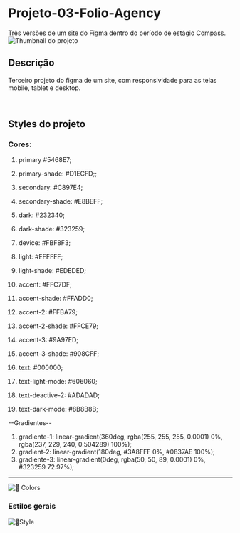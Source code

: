# Projeto-03-Folio-Agency
Três versões de um site do Figma dentro do período de estágio Compass.
![Thumbnail do projeto](https://user-images.githubusercontent.com/100351576/189713483-d2a00d3f-4aca-4680-812d-48eebfacd940.png)

## Descrição
Terceiro projeto do figma de um site, com responsividade para as telas mobile, tablet e desktop.

<br>

## Styles do projeto

### Cores:
1. primary #5468E7;
2. primary-shade: #D1ECFD;;
3. secondary: #C897E4;
4. secondary-shade: #E8BEFF;
5. dark: #232340;
6. dark-shade: #323259;
7. device: #FBF8F3; 
8. light: #FFFFFF;
9. light-shade: #EDEDED;

1. accent: #FFC7DF;
2. accent-shade: #FFADD0;
3. accent-2: #FFBA79;
4. accent-2-shade: #FFCE79;
5. accent-3: #9A97ED;
6. accent-3-shade: #908CFF;
7. text: #000000;
8. text-light-mode: #606060;
9. text-deactive-2: #ADADAD;
10. text-dark-mode: #8B8B8B;

--Gradientes--

1. gradiente-1: linear-gradient(360deg, rgba(255, 255, 255, 0.0001) 0%, rgba(237, 229, 240, 0.504289) 100%);
2. gradient-2: linear-gradient(180deg, #3A8FFF 0%, #0837AE 100%);
3. gradiente-3:  linear-gradient(0deg, rgba(50, 50, 89, 0.0001) 0%, #323259 72.97%);


***



![🌈 Colors](https://user-images.githubusercontent.com/100351576/189714647-1e9bcbab-e66b-44fa-b2ea-c9cab69363a4.png)

### Estilos gerais
![🌈Style](https://user-images.githubusercontent.com/100351576/189714722-509ce8d9-e09e-4092-94bb-c5e0e1ff24f3.png)

<br>
